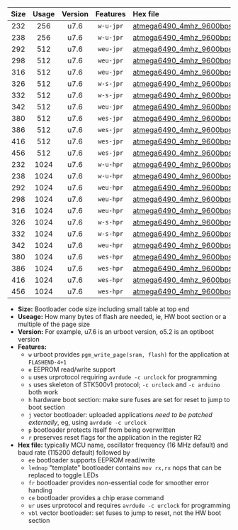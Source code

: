 |Size|Usage|Version|Features|Hex file|
|:-:|:-:|:-:|:-:|:--|
|232|256|u7.6|`w-u-jpr`|[atmega6490_4mhz_9600bps_ur_vbl.hex](https://raw.githubusercontent.com/stefanrueger/urboot/main/atmega6490_4mhz_9600bps_ur_vbl.hex)|
|238|256|u7.6|`w-u-jpr`|[atmega6490_4mhz_9600bps_lednop_ur_vbl.hex](https://raw.githubusercontent.com/stefanrueger/urboot/main/atmega6490_4mhz_9600bps_lednop_ur_vbl.hex)|
|292|512|u7.6|`weu-jpr`|[atmega6490_4mhz_9600bps_ee_ur_vbl.hex](https://raw.githubusercontent.com/stefanrueger/urboot/main/atmega6490_4mhz_9600bps_ee_ur_vbl.hex)|
|298|512|u7.6|`weu-jpr`|[atmega6490_4mhz_9600bps_ee_lednop_ur_vbl.hex](https://raw.githubusercontent.com/stefanrueger/urboot/main/atmega6490_4mhz_9600bps_ee_lednop_ur_vbl.hex)|
|316|512|u7.6|`weu-jpr`|[atmega6490_4mhz_9600bps_ee_lednop_fr_ur_vbl.hex](https://raw.githubusercontent.com/stefanrueger/urboot/main/atmega6490_4mhz_9600bps_ee_lednop_fr_ur_vbl.hex)|
|326|512|u7.6|`w-s-jpr`|[atmega6490_4mhz_9600bps_vbl.hex](https://raw.githubusercontent.com/stefanrueger/urboot/main/atmega6490_4mhz_9600bps_vbl.hex)|
|332|512|u7.6|`w-s-jpr`|[atmega6490_4mhz_9600bps_lednop_vbl.hex](https://raw.githubusercontent.com/stefanrueger/urboot/main/atmega6490_4mhz_9600bps_lednop_vbl.hex)|
|342|512|u7.6|`weu-jpr`|[atmega6490_4mhz_9600bps_ee_lednop_fr_ce_ur_vbl.hex](https://raw.githubusercontent.com/stefanrueger/urboot/main/atmega6490_4mhz_9600bps_ee_lednop_fr_ce_ur_vbl.hex)|
|380|512|u7.6|`wes-jpr`|[atmega6490_4mhz_9600bps_ee_vbl.hex](https://raw.githubusercontent.com/stefanrueger/urboot/main/atmega6490_4mhz_9600bps_ee_vbl.hex)|
|386|512|u7.6|`wes-jpr`|[atmega6490_4mhz_9600bps_ee_lednop_vbl.hex](https://raw.githubusercontent.com/stefanrueger/urboot/main/atmega6490_4mhz_9600bps_ee_lednop_vbl.hex)|
|416|512|u7.6|`wes-jpr`|[atmega6490_4mhz_9600bps_ee_lednop_fr_vbl.hex](https://raw.githubusercontent.com/stefanrueger/urboot/main/atmega6490_4mhz_9600bps_ee_lednop_fr_vbl.hex)|
|456|512|u7.6|`wes-jpr`|[atmega6490_4mhz_9600bps_ee_lednop_fr_ce_vbl.hex](https://raw.githubusercontent.com/stefanrueger/urboot/main/atmega6490_4mhz_9600bps_ee_lednop_fr_ce_vbl.hex)|
|232|1024|u7.6|`w-u-hpr`|[atmega6490_4mhz_9600bps_ur.hex](https://raw.githubusercontent.com/stefanrueger/urboot/main/atmega6490_4mhz_9600bps_ur.hex)|
|238|1024|u7.6|`w-u-hpr`|[atmega6490_4mhz_9600bps_lednop_ur.hex](https://raw.githubusercontent.com/stefanrueger/urboot/main/atmega6490_4mhz_9600bps_lednop_ur.hex)|
|292|1024|u7.6|`weu-hpr`|[atmega6490_4mhz_9600bps_ee_ur.hex](https://raw.githubusercontent.com/stefanrueger/urboot/main/atmega6490_4mhz_9600bps_ee_ur.hex)|
|298|1024|u7.6|`weu-hpr`|[atmega6490_4mhz_9600bps_ee_lednop_ur.hex](https://raw.githubusercontent.com/stefanrueger/urboot/main/atmega6490_4mhz_9600bps_ee_lednop_ur.hex)|
|316|1024|u7.6|`weu-hpr`|[atmega6490_4mhz_9600bps_ee_lednop_fr_ur.hex](https://raw.githubusercontent.com/stefanrueger/urboot/main/atmega6490_4mhz_9600bps_ee_lednop_fr_ur.hex)|
|326|1024|u7.6|`w-s-hpr`|[atmega6490_4mhz_9600bps.hex](https://raw.githubusercontent.com/stefanrueger/urboot/main/atmega6490_4mhz_9600bps.hex)|
|332|1024|u7.6|`w-s-hpr`|[atmega6490_4mhz_9600bps_lednop.hex](https://raw.githubusercontent.com/stefanrueger/urboot/main/atmega6490_4mhz_9600bps_lednop.hex)|
|342|1024|u7.6|`weu-hpr`|[atmega6490_4mhz_9600bps_ee_lednop_fr_ce_ur.hex](https://raw.githubusercontent.com/stefanrueger/urboot/main/atmega6490_4mhz_9600bps_ee_lednop_fr_ce_ur.hex)|
|380|1024|u7.6|`wes-hpr`|[atmega6490_4mhz_9600bps_ee.hex](https://raw.githubusercontent.com/stefanrueger/urboot/main/atmega6490_4mhz_9600bps_ee.hex)|
|386|1024|u7.6|`wes-hpr`|[atmega6490_4mhz_9600bps_ee_lednop.hex](https://raw.githubusercontent.com/stefanrueger/urboot/main/atmega6490_4mhz_9600bps_ee_lednop.hex)|
|416|1024|u7.6|`wes-hpr`|[atmega6490_4mhz_9600bps_ee_lednop_fr.hex](https://raw.githubusercontent.com/stefanrueger/urboot/main/atmega6490_4mhz_9600bps_ee_lednop_fr.hex)|
|456|1024|u7.6|`wes-hpr`|[atmega6490_4mhz_9600bps_ee_lednop_fr_ce.hex](https://raw.githubusercontent.com/stefanrueger/urboot/main/atmega6490_4mhz_9600bps_ee_lednop_fr_ce.hex)|

- **Size:** Bootloader code size including small table at top end
- **Useage:** How many bytes of flash are needed, ie, HW boot section or a multiple of the page size
- **Version:** For example, u7.6 is an urboot version, o5.2 is an optiboot version
- **Features:**
  + `w` urboot provides `pgm_write_page(sram, flash)` for the application at `FLASHEND-4+1`
  + `e` EEPROM read/write support
  + `u` uses urprotocol requiring `avrdude -c urclock` for programming
  + `s` uses skeleton of STK500v1 protocol; `-c urclock` and `-c arduino` both work
  + `h` hardware boot section: make sure fuses are set for reset to jump to boot section
  + `j` vector bootloader: uploaded applications *need to be patched externally*, eg, using `avrdude -c urclock`
  + `p` bootloader protects itself from being overwritten
  + `r` preserves reset flags for the application in the register R2
- **Hex file:** typically MCU name, oscillator frequency (16 MHz default) and baud rate (115200 default) followed by
  + `ee` bootloader supports EEPROM read/write
  + `lednop` "template" bootloader contains `mov rx,rx` nops that can be replaced to toggle LEDs
  + `fr` bootloader provides non-essential code for smoother error handing
  + `ce` bootloader provides a chip erase command
  + `ur` uses urprotocol and requires `avrdude -c urclock` for programming
  + `vbl` vector bootloader: set fuses to jump to reset, not the HW boot section
